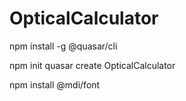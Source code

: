 # OpticalCalculator

npm install -g @quasar/cli

npm init quasar create OpticalCalculator

npm install @mdi/font

